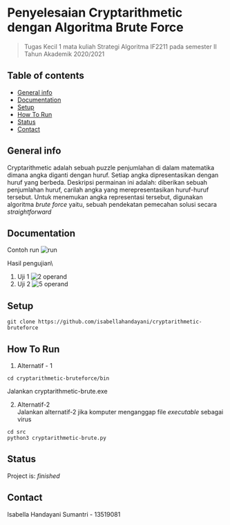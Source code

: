 # Penyelesaian Cryptarithmetic dengan Algoritma Brute Force
> Tugas Kecil 1 mata kuliah Strategi Algoritma IF2211 pada semester II Tahun Akademik 2020/2021

## Table of contents
* [General info](#general-info)
* [Documentation](#documentation)
* [Setup](#setup)
* [How To Run](#how-to-run)
* [Status](#status)
* [Contact](#contact)

## General info
Cryptarithmetic adalah sebuah puzzle penjumlahan di dalam matematika dimana angka diganti dengan huruf. Setiap angka dipresentasikan dengan huruf yang berbeda. Deskripsi permainan ini adalah: diberikan sebuah penjumlahan huruf, carilah angka yang merepresentasikan huruf-huruf tersebut. Untuk menemukan angka representasi tersebut, digunakan algoritma _brute force_ yaitu, sebuah pendekatan pemecahan solusi secara _straightforward_

## Documentation

Contoh run
![run](https://user-images.githubusercontent.com/63598464/105867436-ae592180-6027-11eb-83c4-8cc538b62c5a.gif)

Hasil pengujian\
1. Uji 1
![2 operand](https://user-images.githubusercontent.com/63598464/105882469-3f37f900-6038-11eb-9d8e-789777903980.jpg)
2. Uji 2
![5 operand](https://user-images.githubusercontent.com/63598464/105882826-b2da0600-6038-11eb-86fb-bcf0934f3a48.jpg)

## Setup
```
git clone https://github.com/isabellahandayani/cryptarithmetic-bruteforce
```

## How To Run
1. Alternatif - 1
  ```
  cd cryptarithmetic-bruteforce/bin
  ```
  Jalankan cryptarithmetic-brute.exe

2. Alternatif-2\
  Jalankan alternatif-2 jika komputer menganggap file _executable_ sebagai virus
  ``` 
  cd src
  python3 cryptarithmetic-brute.py
  ```

## Status
Project is: _finished_

## Contact
Isabella Handayani Sumantri - 13519081
